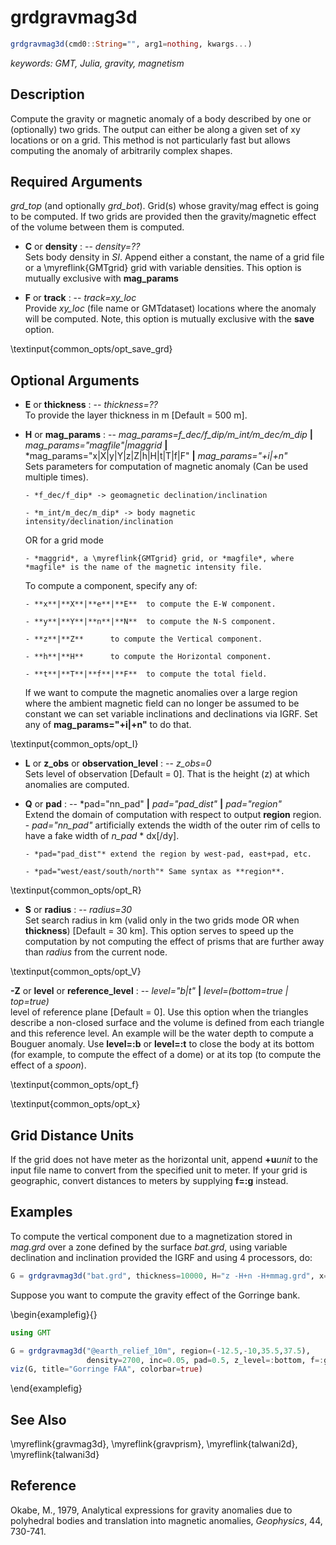# grdgravmag3d

```julia
grdgravmag3d(cmd0::String="", arg1=nothing, kwargs...)
```

*keywords: GMT, Julia, gravity, magnetism*

Description
-----------

Compute the gravity or magnetic anomaly of a body described by one or (optionally) two grids.
The output can either be along a given set of xy locations or on a grid. This method is not
particularly fast but allows computing the anomaly of arbitrarily complex shapes.

Required Arguments
------------------

*grd_top* (and optionally *grd_bot*). Grid(s) whose gravity/mag effect is going to be computed.
If two grids are provided then the gravity/magnetic effect of the volume between them is computed.

- **C** or **density** : -- *density=??*\
    Sets body density in _SI_. Append either a constant, the name of a grid file or a \myreflink{GMTgrid}
    grid with variable densities. This option is mutually exclusive with **mag_params**

- **F** or **track** : -- *track=xy_loc*\
    Provide *xy_loc* (file name or GMTdataset) locations where the anomaly will be computed. Note,
    this option is mutually exclusive with the **save** option.

\textinput{common_opts/opt_save_grd}

Optional Arguments
------------------

- **E** or **thickness** : -- *thickness=??*\
    To provide the layer thickness in m [Default = 500 m].

- **H** or **mag_params** : -- *mag_params=f_dec/f_dip/m_int/m_dec/m_dip* **|** *mag_params="magfile"|maggrid* **|**  *mag_params="x|X|y|Y|z|Z|h|H|t|T|f|F" **|** *mag_params="+i|+n"*\
    Sets parameters for computation of magnetic anomaly (Can be used multiple times).

      - *f_dec/f_dip* -> geomagnetic declination/inclination

      - *m_int/m_dec/m_dip* -> body magnetic intensity/declination/inclination

    OR for a grid mode

      - *maggrid*, a \myreflink{GMTgrid} grid, or *magfile*, where *magfile* is the name of the magnetic intensity file.

    To compute a component, specify any of:

      - **x**|**X**|**e**|**E**  to compute the E-W component.

      - **y**|**Y**|**n**|**N**  to compute the N-S component.

      - **z**|**Z**      to compute the Vertical component.

      - **h**|**H**      to compute the Horizontal component.

      - **t**|**T**|**f**|**F**  to compute the total field.

    If we want to compute the magnetic anomalies over a large region where the ambient magnetic field
    can no longer be assumed to be constant we can set variable inclinations and declinations via IGRF.
    Set any of **mag_params="+i|+n"** to do that.

\textinput{common_opts/opt_I}

- **L** or **z_obs** or **observation_level** : -- *z_obs=0*\
    Sets level of observation [Default = 0]. That is the height (z) at which anomalies are computed.

- **Q** or **pad** : -- *pad="nn_pad" **|** *pad="pad_dist"* **|** *pad="region"*\
    Extend the domain of computation with respect to output **region** region.
      - *pad="nn_pad"* artificially extends the width of the outer rim of cells to have a fake width of *n_pad* * dx[/dy].

      - *pad="pad_dist"* extend the region by west-pad, east+pad, etc.

      - *pad="west/east/south/north"* Same syntax as **region**.

\textinput{common_opts/opt_R}

- **S** or **radius** : -- *radius=30*\
    Set search radius in km (valid only in the two grids mode OR when **thickness**) [Default = 30 km].
    This option serves to speed up the computation by not computing the effect of prisms that
    are further away than *radius* from the current node.

\textinput{common_opts/opt_V}

**-Z** or **level** or **reference_level** : -- *level="b|t"* **|** *level=(bottom=true | top=true)*\
    level of reference plane [Default = 0]. Use this option when the triangles describe a non-closed
    surface and the volume is defined from each triangle and this reference level. An example will be
    the water depth to compute a Bouguer anomaly. Use **level=:b** or **level=:t** to close the body
    at its bottom (for example, to compute the effect of a dome) or at its top (to compute the effect of a *spoon*).

\textinput{common_opts/opt_f}

\textinput{common_opts/opt_x}

Grid Distance Units
-------------------

If the grid does not have meter as the horizontal unit, append **+u**_unit_ to the input file name to convert from the
specified unit to meter. If your grid is geographic, convert distances to meters by supplying **f=:g** instead.

Examples
--------

To compute the vertical component due to a magnetization stored in *mag.grd* over a zone defined by
the surface *bat.grd*, using variable declination and inclination provided the IGRF and using 4
processors, do:

```julia
G = grdgravmag3d("bat.grd", thickness=10000, H="z -H+n -H+mmag.grd", x=4, radius=50);
```

Suppose you want to compute the gravity effect of the Gorringe bank.

\begin{examplefig}{}
```julia
using GMT

G = grdgravmag3d("@earth_relief_10m", region=(-12.5,-10,35.5,37.5),
                 density=2700, inc=0.05, pad=0.5, z_level=:bottom, f=:g);
viz(G, title="Gorringe FAA", colorbar=true)
```
\end{examplefig}


See Also
--------

\myreflink{gravmag3d}, \myreflink{gravprism}, \myreflink{talwani2d}, \myreflink{talwani3d}

Reference
---------

Okabe, M., 1979, Analytical expressions for gravity anomalies due to
polyhedral bodies and translation into magnetic anomalies, *Geophysics*,
44, 730-741.
